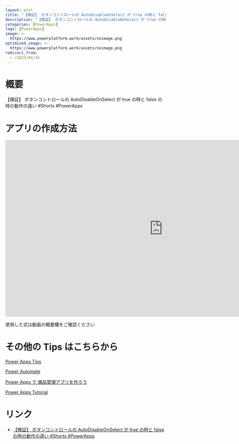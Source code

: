 ```yaml
---
layout: post
title: "【検証】 ボタンコントロールの AutoDisableOnSelect が true の時と false の時の動作の違い #Shorts #PowerApps"
description: "【検証】 ボタンコントロールの AutoDisableOnSelect が true の時と false の時の動作の違い #Shorts #PowerAppsを動画で分かりやすく解説"
categories: [PowerApps]
tags: [PowerApps]
image: >-
  https://www.powerplatform.work/assets/noimage.png
optimized_image: >-
  https://www.powerplatform.work/assets/noimage.png
redirect_from:
  - /2023/04/16
---
```



#  概要

【検証】 ボタンコントロールの AutoDisableOnSelect が true の時と false の時の動作の違い #Shorts #PowerApps


# アプリの作成方法

<iframe width="983" height="553" src="https://www.youtube.com/embed/eU69Q6zFbvU" title="YouTube video player" frameborder="0" allow="accelerometer; autoplay; clipboard-write; encrypted-media; gyroscope; picture-in-picture" allowfullscreen></iframe>


使用した式は動画の概要欄をご確認ください


# その他の Tips はこちらから

[Power Apps Tips](https://www.youtube.com/watch?v=VrAQf3JQ7yM&list=PLVhFi1fb3DqakSLVMn22DDcySXh9jtzi- )


[Power Automate](https://www.youtube.com/watch?v=-YnJYT0ASEM&list=PLVhFi1fb3Dqbzic6GieqnLFgD3aTj-eHA)


[Power Apps で 備品管理アプリを作ろう](https://www.youtube.com/playlist?list=PLVhFi1fb3DqZM3HKb8Hea6XEL96990Fyn)


[Power Apps Tutorial](https://www.youtube.com/playlist?list=PLVhFi1fb3DqalxpL974VvAJvV4iWoSbe_)


# リンク


- [【検証】 ボタンコントロールの AutoDisableOnSelect が true の時と false の時の動作の違い #Shorts #PowerApps](https://www.youtube.com/watch?v=eU69Q6zFbvU)

